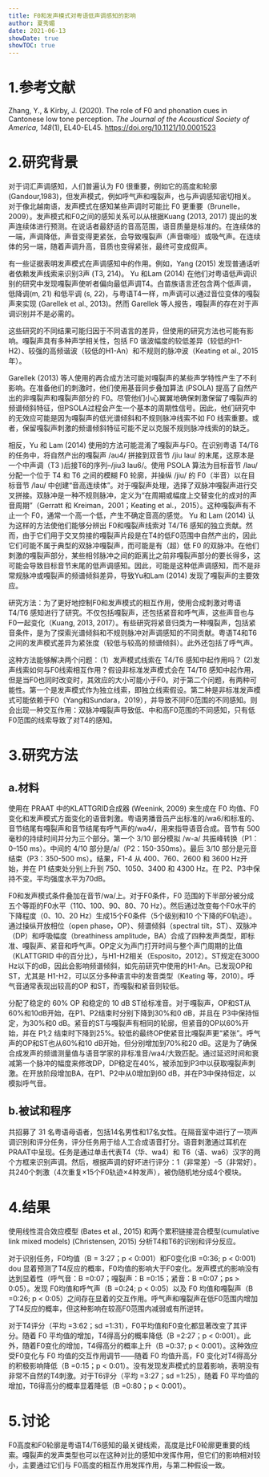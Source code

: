 ```yaml
---
title: F0和发声模式对粤语低声调感知的影响
author: 夏秀媚
date: 2021-06-13
showDate: true
showTOC: true
---
```

# 1.参考文献
Zhang, Y., & Kirby, J. (2020). The role of F0 and phonation cues in Cantonese low tone perception. *The Journal of the Acoustical Society of America, 148*(1), EL40-EL45. https://doi.org/10.1121/10.0001523

# 2.研究背景
对于词汇声调感知，人们普遍认为 F0 很重要，例如它的高度和轮廓 (Gandour,1983)，但发声模式，例如呼气声和嘎裂声，也与声调感知密切相关。对于像北越南语，发声模式在感知某些声调时可能比 F0 更重要（Brunelle，2009）。发声模式和F0之间的感知关系可以从根据Kuang (2013, 2017) 提出的发声连续体进行预测。在说话者最舒适的音高范围，语音质量是标准的。在连续体的一端，声调降低，声音变得更紧张，会导致嘎裂声（声音嘶哑）或吸气声。在连续体的另一端，随着声调升高，音质也变得紧张，最终可变成假声。

有一些证据表明发声模式在声调感知中的作用。例如，Yang (2015) 发现普通话听者依赖发声线索来识别3声 (T3, 214)。 Yu 和Lam (2014) 在他们对粤语低声调识别的研究中发现嘎裂声使听者偏向最低声调T4。白苗族语言还包含两个低声调，低降调(m, 21) 和低平调 (s, 22)，与粤语T4一样，m声调可以通过音位变体的嘎裂声来实现 (Garellek et al., 2013)。然而 Garellek 等人报告，嘎裂声的存在对于声调识别并不是必需的。

这些研究的不同结果可能归因于不同语言的差异，但使用的研究方法也可能有影响。嘎裂声具有多种声学相关性，包括 F0 谐波幅度的较低差异（较低的H1-H2）、较强的高频谐波（较低的H1-An）和不规则的脉冲波（Keating et al., 2015 年）。

Garellek (2013) 等人使用的再合成方法可能对嘎裂声的某些声学特性产生了不利影响。在准备他们的刺激时，他们使用基音同步叠加算法 (PSOLA) 提高了自然产出的非嘎裂声和嘎裂声部分的 F0。尽管他们小心翼翼地确保刺激保留了嘎裂声的频谱倾斜特征，但PSOLA过程会产生一个基本的周期性信号。因此，他们研究中的无效应可能是因为嘎裂声的低光谱倾斜和不规则脉冲线索不如 F0 线索重要。或者，保留嘎裂声刺激的频谱倾斜特征可能不足以克服不规则脉冲线索的的缺乏。

相反，Yu 和 Lam (2014) 使用的方法可能混淆了嘎裂声与F0。在识别粤语 T4/T6的任务中，将自然产出的嘎裂声 /au4/ 拼接到双音节 /jiu lau/ 的末尾，这原本是一个中声调（T3 )后接T6的序列–/jiu3 lau6/。使用 PSOLA 算法为目标音节 /lau/ 分配一个位于 T4 和 T6 之间的模糊 F0 轮廓，并操纵 /jiu/ 的 F0（半音）以在目标音节 /lau/ 中创建“音高连续体”。对于嘎裂声处理，选择了双脉冲嘎裂声进行交叉拼接。双脉冲是一种不规则脉冲，定义为“在周期或幅度上交替变化的成对的声音周期”（Gerratt 和 Kreiman，2001；Keating et al.，2015）。这种嘎裂声有不止一个 F0，通常一个高一个低，产生不确定音高的感觉。 Yu 和 Lam (2014) 认为这样的方法使他们能够分辨出 F0和嘎裂声线索对 T4/T6 感知的独立贡献。然而，由于它们用于交叉剪接的嘎裂声片段是在T4的低F0范围中自然产出的，因此它们可能不属于典型的双脉冲嘎裂声，而可能是有（超）低 F0 的双脉冲。在他们刺激的嘎裂声部分，某些相邻脉冲之间的距离比之前非嘎裂声部分的要长得多，这可能会导致目标音节末尾的低声调感知。因此，可能是这种低声调感知，而不是非常规脉冲或嘎裂声的频谱倾斜差异，导致Yu和Lam (2014) 发现了嘎裂声的主要效应。

研究方法：为了更好地控制F0和发声模式的相互作用，使用合成刺激对粤语 T4/T6 感知进行了研究。不仅包括嘎裂声，还包括紧音和呼气声，这些声音也与F0一起变化（Kuang, 2013, 2017）。有些研究将紧音归类为一种嘎裂声，包括紧音条件，是为了探索光谱倾斜和不规则脉冲对声调感知的不同贡献。粤语T4和T6之间的发声模式差异为紧张度（较低与较高的频谱倾斜）。此外还包括了呼气声。

这种方法能够解决两个问题：（1）发声模式线索在 T4/T6 感知中起作用吗？ (2)发声线索如何与F0线索相互作用？假设非标准发声模式会在 T4/T6 感知中起作用，但是当F0也同时改变时，其效应的大小可能小于F0。对于第二个问题，有两种可能性。第一个是发声模式作为独立线索，即独立线索假设。第二种是非标准发声模式可能依赖于F0（Yang和Sundara，2019），并导致不同F0范围的不同感知。则会出现一种交互作用：双脉冲嘎裂声导致低、中和高F0范围的不同感知，只有低 F0范围的线索导致了对T4的感知。

# 3.研究方法
## a.材料
使用在 PRAAT 中的KLATTGRID合成器 (Weenink, 2009) 来生成在 F0 均值、F0 变化和发声模式方面变化的语音刺激。粤语男播音员产出标准的/wa6/和标准的、音节结尾有嘎裂声和音节结尾有呼气声的/wa4/，用来指导语音合成。音节有 500 毫秒的持续时间并分为三个部分。第一个 3/10 部分模拟 /w-a/ 共振峰转换（P1：0–150 ms）。中间的 4/10 部分是/a/（P2：150-350ms）。最后 3/10 部分是元音结束（P3：350-500 ms）。结果，F1-4 从 400、760、2600 和 3600 Hz开始，并在 P1 结束处分别上升到 750、1050、3400 和 4300 Hz。在 P2、P3中保持不变。平均强度水平为70dB。

F0和发声模式条件叠加在音节/wa/上。对于F0条件，F0 范围的下半部分被分成五个等距的F0水平（110、100、90、80、70 Hz）。然后通过改变每个F0水平的下降程度（0、10、20 Hz）生成15个F0条件（5个级别和10 个下降的F0轨迹）。通过操纵开放相位（open phase，OP）、频谱倾斜（spectral tilt，ST）、双脉冲（DP）和呼吸幅度（breathiness amplitude，BA）合成了四种发声类型，即标准、嘎裂声、紧音和呼气声。OP定义为声门打开时间与整个声门周期的比值（KLATTGRID 中的百分比），与H1-H2相关（Esposito，2012）。ST规定在3000 Hz以下的dB，因此会影响频谱倾斜，如先前研究中使用的H1-An。已发现OP和ST，尤其是 H1-H2，可以区分多种语言中的发音类型（Keating 等，2010）。呼气音通常表现出较高的OP 和ST，而嘎裂和紧音则较低。

分配了稳定的 60% OP 和稳定的 10 dB ST给标准音。对于嘎裂声，OP和ST从60%和10dB开始，在P1、P2结束时分别下降到30%和0 dB，并且在 P3中保持恒定，为30%和0 dB。紧音的ST与嘎裂声有相同的轮廓，但紧音的OP以60%开始，并在 P1;2 结束时下降到25%。较低的最终OP使紧音比嘎裂声更“紧张”。呼气声的OP和ST也从60%和10 dB开始，但分别增加到70%和20 dB。这是为了确保合成发声的频谱测量值与语音学家的非标准音/wa4/大致匹配。通过延迟时间和衰减第一个脉冲的幅度来修改DP，DP稳定在40%，被添加到P3中以获取嘎裂声刺激。在开放阶段增加BA，在P1、P2中从0增加到60 dB，并在P3中保持恒定，以模拟呼气音。

## b.被试和程序
共招募了 31 名粤语母语者，包括14名男性和17名女性。在隔音室中进行了一项声调识别和评分任务，评分任务用于给人工合成语音打分。语音刺激通过耳机在PRAAT中呈现。任务是通过单击代表T4（华、wa4）和 T6（语、wa6）汉字的两个方框来识别声调。然后，根据声调的好坏进行评分：1（非常差）–5（非常好）。共240个刺激（4次重复×15个F0轨迹×4种发声），被伪随机地分成4个模块。

# 4.结果
使用线性混合效应模型 (Bates et al., 2015) 和两个累积链接混合模型(cumulative link mixed models) (Christensen, 2015) 分析T4和T6的识别和评分反应。

对于识别任务，F0均值（B = 3:27；p < 0:001）和F0变化(B =0:36; p < 0:001) dou 显着预测了T4反应的概率，F0均值的影响大于F0变化。发声模式的影响没有达到显着性（呼气音：B =0:07；嘎裂声：B =0:15；紧音：B =0:07；ps > 0:05）。发现 F0均值和呼气声（B =0:24; p < 0:05）以及 F0 均值和嘎裂声（B =0:26; p < 0:05）之间存在显着的交互作用。呼气声和嘎裂声在低F0范围内增加了T4反应的概率，但这种影响在较高F0范围内减弱或有所逆转。

对于T4评分（平均 =3:62；sd =1:31），F0平均值和F0变化都显著改变了其评分。随着 F0 平均值的增加，T4得高分的概率降低（B =2:27；p < 0:001）。此外，随着F0变化的增加，T4得高分的概率上升（B =0:37; p < 0:001）。这种效应受F0变化与 F0 均值的交互作用调节——随着 F0 均值升高，F0 变化对T4得高分的积极影响降低（B =0:15；p < 0:01）。没有发现发声模式的显着影响，表明没有非常不自然的T4刺激。对于T6评分（平均 =3:27；sd =1:25），随着 F0 平均值的增加，T6得高分的概率显着降低（B =0:80；p < 0:001）。

# 5.讨论
F0高度和F0轮廓是粤语T4/T6感知的最关键线索，高度是比F0轮廓更重要的线索。嘎裂声的发声类型也可以在这种对比的感知中发挥作用，但它们的影响相对较小，主要通过它们与 F0高度的相互作用发挥作用，与第二种假设一致。




